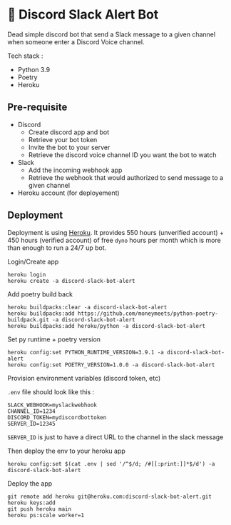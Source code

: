 # :robot: Discord Slack Alert Bot
Dead simple discord bot that send a Slack message to a given channel when someone enter a Discord Voice channel.

Tech stack : 
* Python 3.9
* Poetry
* Heroku

## Pre-requisite
* Discord
  * Create discord app and bot
  * Retrieve your bot token
  * Invite the bot to your server
  * Retrieve the discord voice channel ID you want the bot to watch
* Slack
  * Add the incoming webhook app
  * Retrieve the webhook that would authorized to send message to a given channel
* Heroku account (for deployement)

## Deployment
Deployment is using [Heroku]('https://www.heroku.com). It provides 550 hours (unverified account) + 450 hours (verified account) of free `dyno` hours per month which is more than enough to run a 24/7 up bot.

Login/Create app
```
heroku login
heroku create -a discord-slack-bot-alert
```

Add poetry build back
```
heroku buildpacks:clear -a discord-slack-bot-alert 
heroku buildpacks:add https://github.com/moneymeets/python-poetry-buildpack.git -a discord-slack-bot-alert
heroku buildpacks:add heroku/python -a discord-slack-bot-alert
```

Set py runtime + poetry version
```
heroku config:set PYTHON_RUNTIME_VERSION=3.9.1 -a discord-slack-bot-alert
heroku config:set POETRY_VERSION=1.0.0 -a discord-slack-bot-alert
```

Provision environment variables (discord token, etc)

`.env` file should look like this : 
```
SLACK_WEBHOOK=myslackwebhook
CHANNEL_ID=1234
DISCORD_TOKEN=mydiscordbottoken
SERVER_ID=12345
```
`SERVER_ID` is just to have a direct URL to the channel in the slack message

Then deploy the env to your heroku app

```
heroku config:set $(cat .env | sed '/^$/d; /#[[:print:]]*$/d') -a discord-slack-bot-alert
```
Deploy the app
```
git remote add heroku git@heroku.com:discord-slack-bot-alert.git
heroku keys:add
git push heroku main
heroku ps:scale worker=1
```